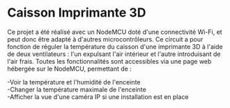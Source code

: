 # Caisson Imprimante 3D

Ce projet a été réalisé avec un NodeMCU doté d'une connectivité Wi-Fi, et peut donc être adapté à d'autres microcontrôleurs. Ce circuit a pour fonction de réguler la température du caisson d'une imprimante 3D à l'aide de deux ventilateurs : l'un expulsant l'air intérieur et l'autre introduisant de l'air frais. Toutes les fonctionnalités sont accessibles via une page web hébergée sur le NodeMCU, permettant de :

-Voir la température et l'humidité de l'enceinte<br>
-Changer la température maximale de l'enceinte<br>
-Afficher la vue d'une caméra IP si une installation est en place
